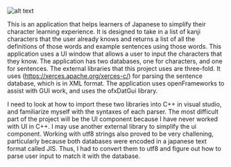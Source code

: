 
![alt text](https://github.com/uiuc-sp18-cs126/final-project-peterzukerman/blob/master/mockupImage.jpg)

This is an application that helps learners of Japanese to simplify their character learning experience. It is designed to take in a list of kanji characters that the user already knows and returns a list of all the definitions of those words and example sentences using those words. This application uses a UI window that allows a user to input the characters that they know. The application has two databases, one for characters, and one for sentences. The external libraries that this project uses are three-fold. It uses (https://xerces.apache.org/xerces-c/) for parsing the sentence database, which is in XML format. The application uses openFrameworks to assist with GUI work, and uses the ofxDatGui library. 


I need to look at how to import these two libraries into C++ in visual studio, and familiarize myself with the syntaxes of each parser. The most difficult part of the project will be the UI component because I have never worked with UI in C++. I may use another external library to simplify the ui component. Working with utf8 strings also proved to be very challening, particularly because both databases were encoded in a japanese text format called JIS. Thus, I had to convert them to utf8 and figure out how to parse user input to match it with the database.

